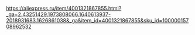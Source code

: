 https://aliexpress.ru/item/4001321867855.html?_ga=2.43251429.1973808066.1640613937-2018931683.1626861038&_ga&item_id=4001321867855&sku_id=10000015708962532
